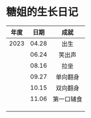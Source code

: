 # 糖姐的生长日记

| 年度 | 日期  |    成就    |
| :--: | :---: | :--------: |
| 2023 | 04.28 |    出生    |
|      | 06.24 |   笑出声   |
|      | 08.16 |    拉坐    |
|      | 09.27 |  单向翻身  |
|      | 10.15 |  双向翻身  |
|      | 11.06 | 第一口辅食 |
|      |       |            |
|      |       |            |
|      |       |            |



